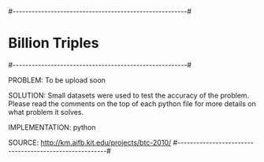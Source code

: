 #-------------------------------------------------------#
#         			Billion Triples				        #
#-------------------------------------------------------#

PROBLEM: To be upload soon

SOLUTION: Small datasets were used to test the accuracy of the problem. Please read the comments on the top of each python file for more details on what problem it solves.

IMPLEMENTATION: python

SOURCE: http://km.aifb.kit.edu/projects/btc-2010/
#-------------------------------------------------------#

